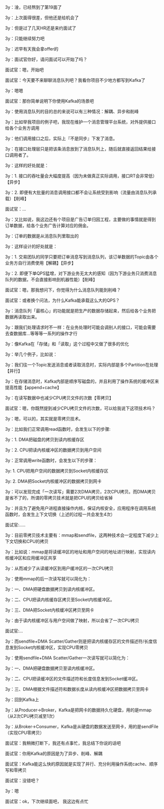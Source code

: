 3y：淦，已经熬到了第19面了

3y：上次面得很差，但他还是给机会了

3y：但是过了几天HR还是来约面试了

3y：只能继续努力吧

3y：迟早有天我会拿offer的



3y：面试官你好，请问面试可以开始了吗？

面试官：嗯，开始吧

面试官：今天要不来聊聊消息队列吧？我看你项目不少地方都写到Kafka了

3y：嗯嗯

面试官：那你简单说明下你使用Kafka的场景吧

3y：使用消息队列的目的总的来说可以有三种情况：解耦、异步和削峰

3y：比如举我项目的例子吧，我现在维护一个消息管理平台系统，对外提供接口给各个业务方调用

3y：他们调用接口之后，实际上『不是同步』下发了消息。

3y：在接口处理层只是把该条消息放到了消息队列上，随后就直接返回结果给接口调用者了。

3y：这样的好处就是：

3y：1. 接口的吞吐量会大幅度提高（因为未做真正实际调用，接口RT会非常低）【异步】

3y：2. 即便有大批量的消息调用接口都不会让系统受到影响（流量由消息队列承载）【削峰】

面试官：...

3y：又比如说，我这边还有个项目是广告订单归因工程，主要做的事情就是得到订单数据，给各个业务广告计算对应的佣金。

3y：订单的数据是从消息队列里取出的

3y：这样设计的好处就是：

3y：1. 交易团队的同学只要把订单消息写到消息队列，该订单数据的Topic由各个业务方自行消费使用【解耦】【异步】

3y：2. 即便下单QPS猛增，对下游业务无太大的感知（因为下游业务只消费消息队列的数据，不会直接影响到机器性能）【削峰】

面试官：嗯，那我想问下，你觉得为什么消息队列能到削峰？

面试官：或者换个问法，为什么Kafka能承载这么大的QPS？

3y：消息队列「最核心」的功能就是把生产的数据存储起来，然后给各个业务把数据再读取出来。

3y：跟我们处理请求时不一样：在业务处理时可能会调别人的接口，可能会需要去查数据库...等等等一系列的操作才行

3y：像Kafka在「存储」和「读取」这个过程中又做了很多的优化

3y：举几个例子，比如说：

3y：我们往一个Topic发送消息或者读取消息时，实际内部是多个Partition在处理【并行】

3y：在存储消息时，Kafka内部是顺序写磁盘的，并且利用了操作系统的缓冲区来提高性能【append+cache】

3y：在读写数据中也减少CPU拷贝文件的次数【零拷贝】

面试官：嗯，你既然提到减少CPU拷贝文件的次数，可以给我说下这项技术吗？

3y：嗯，可以的，其实就是零拷贝技术。

3y：比如我们正常调用read函数时，会发生以下的步骤:

3y：1. DMA把磁盘的拷贝到读内核缓存区

3y：2. CPU把读内核缓冲区的数据拷贝到用户空间

3y：正常调用write函数时，会发生以下的步骤：

3y:  1. CPU把用户空间的数据拷贝到Socket内核缓存区

3y:  2. DMA把Socket内核缓冲区的数据拷贝到网卡

3y：可以发现完成「一次读写」需要2次DMA拷贝，2次CPU拷贝。而DMA拷贝是省不了的，所谓的零拷贝技术就是把CPU的拷贝给省掉

3y：并且为了避免用户进程直接操作内核，保证内核安全，应用程序在调用系统函数时，会发生上下文切换（上述的过程一共会发生4次）

面试官:.....

3y：目前零拷贝技术主要有：mmap和sendfile，这两种技术会一定程度下减少上下文切换和CPU的拷贝

3y：比如说：mmap是将读缓冲区的地址和用户空间的地址进行映射，实现读内核缓冲区和应用缓冲区共享

3y：从而减少了从读缓冲区到用户缓冲区的一次CPU拷贝

3y：使用mmap的后一次读写就可以简化为：

3y：一、DMA把硬盘数据拷贝到读内核缓冲区。

3y：二、CPU把读内核缓存区拷贝至Socket内核缓冲区。

3y：三、DMA把Socket内核缓冲区拷贝至网卡

3y：由于读内核缓冲区与用户空间做了映射，所以会省了一次CPU拷贝

面试官:...

3y：而sendfile+DMA Scatter/Gather则是把读内核缓存区的文件描述符/长度信息发到Socket内核缓冲区，实现CPU零拷贝

3y：使用sendfile+DMA Scatter/Gather一次读写就可以简化为：

3y：一、DMA把硬盘数据拷贝至读内核缓冲区。

3y：二、CPU把读缓冲区的文件描述符和长度信息发到Socket缓冲区。

3y：三、DMA根据文件描述符和数据长度从读内核缓冲区把数据拷贝至网卡

3y：回到Kafka上

3y：从Producer->Broker，Kafka是把网卡的数据持久化硬盘，用的是mmap（从2次CPU拷贝减至1次）

3y：从Broker->Consumer，Kafka是从硬盘的数据发送至网卡，用的是sendFile（实现CPU零拷贝）

面试官：我稍微打断下，我还有点事忙，我总结下你说的话吧

面试官：你用Kafka的原因是为了异步、削峰、解耦

面试官：Kafka能这么快的原因就是实现了并行、充分利用操作系统cache、顺序写和零拷贝

面试官：没错吧？

3y：嗯

面试官：ok，下次继续面吧， 我这边有点忙

